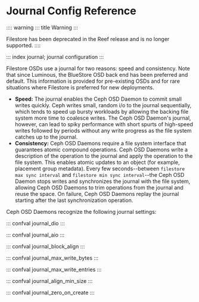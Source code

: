 # Journal Config Reference

:::: warning
::: title
Warning
:::

Filestore has been deprecated in the Reef release and is no longer
supported.
::::

::: index
journal; journal configuration
:::

Filestore OSDs use a journal for two reasons: speed and consistency.
Note that since Luminous, the BlueStore OSD back end has been preferred
and default. This information is provided for pre-existing OSDs and for
rare situations where Filestore is preferred for new deployments.

-   **Speed:** The journal enables the Ceph OSD Daemon to commit small
    writes quickly. Ceph writes small, random i/o to the journal
    sequentially, which tends to speed up bursty workloads by allowing
    the backing file system more time to coalesce writes. The Ceph OSD
    Daemon\'s journal, however, can lead to spiky performance with short
    spurts of high-speed writes followed by periods without any write
    progress as the file system catches up to the journal.
-   **Consistency:** Ceph OSD Daemons require a file system interface
    that guarantees atomic compound operations. Ceph OSD Daemons write a
    description of the operation to the journal and apply the operation
    to the file system. This enables atomic updates to an object (for
    example, placement group metadata). Every few seconds\--between
    `filestore max sync interval` and
    `filestore min sync interval`\--the Ceph OSD Daemon stops writes and
    synchronizes the journal with the file system, allowing Ceph OSD
    Daemons to trim operations from the journal and reuse the space. On
    failure, Ceph OSD Daemons replay the journal starting after the last
    synchronization operation.

Ceph OSD Daemons recognize the following journal settings:

::: confval
journal_dio
:::

::: confval
journal_aio
:::

::: confval
journal_block_align
:::

::: confval
journal_max_write_bytes
:::

::: confval
journal_max_write_entries
:::

::: confval
journal_align_min_size
:::

::: confval
journal_zero_on_create
:::
